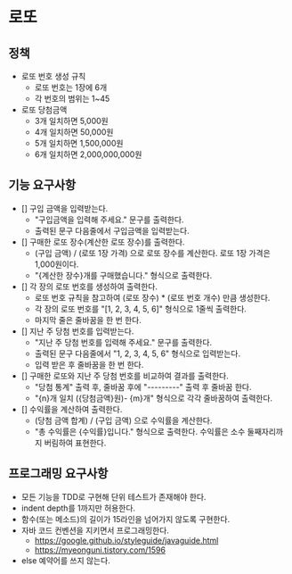 # 로또
## 정책
- 로또 번호 생성 규칙
  - 로또 번호는 1장에 6개
  - 각 번호의 범위는 1~45
- 로또 당첨금액
  - 3개 일치하면 5,000원
  - 4개 일치하면 50,000원
  - 5개 일치하면 1,500,000원
  - 6개 일치하면 2,000,000,000원

## 기능 요구사항
- [] 구입 금액을 입력받는다.
  - "구입금액을 입력해 주세요." 문구를 출력한다.
  - 출력된 문구 다음줄에서 구입금액을 입력받는다.
- [] 구매한 로또 장수(계산한 로또 장수)를 출력한다.
  - (구입 금액) / (로또 1장 가격) 으로 로또 장수를 계산한다. 로또 1장 가격은 1,000원이다. 
  - "{계산한 장수}개를 구매했습니다." 형식으로 출력한다.
- [] 각 장의 로또 번호를 생성하여 출력한다.
  - 로또 번호 규칙을 참고하여 (로또 장수) * (로또 번호 개수) 만큼 생성한다.
  - 각 장의 로또 번호를 "[1, 2, 3, 4, 5, 6]" 형식으로 1줄씩 출력한다.
  - 마지막 줄은 줄바꿈을 한 번 한다.
- [] 지난 주 당첨 번호를 입력받는다.
  - "지난 주 당첨 번호를 입력해 주세요." 문구를 출력한다.
  - 출력된 문구 다음줄에서 "1, 2, 3, 4, 5, 6" 형식으로 입력받는다.
  - 입력 받은 후 줄바꿈을 한 번 한다.
- [] 구매한 로또와 지난 주 당첨 번호를 비교하여 결과를 출력한다.
  - "당첨 통계" 출력 후, 줄바꿈 후에 "---------" 출력 후 줄바꿈 한다.
  - "{n}개 일치 ({당첨금액}원)- {m}개" 형식으로 각각 줄바꿈하여 출력한다.
- [] 수익률을 계산하여 출력한다.
  - (당첨 금액 합계) / (구입 금액) 으로 수익률을 계산한다.
  - "총 수익률은 {수익률}입니다." 형식으로 출력한다. 수익률은 소수 둘째자리까지 버림하여 표현한다.

## 프로그래밍 요구사항
- 모든 기능을 TDD로 구현해 단위 테스트가 존재해야 한다.
- indent depth를 1까지만 허용한다.
- 함수(또는 메소드)의 길이가 15라인을 넘어가지 않도록 구현한다.
- 자바 코드 컨벤션을 지키면서 프로그래밍한다.
  - https://google.github.io/styleguide/javaguide.html
  - https://myeonguni.tistory.com/1596
- else 예약어를 쓰지 않는다.